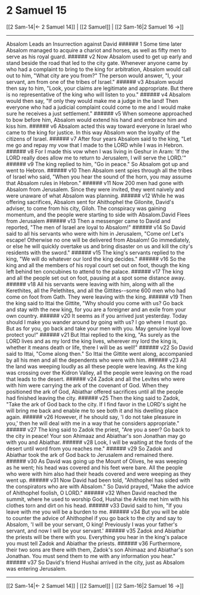 # 2 Samuel 15

[[2 Sam-14|← 2 Samuel 14]] | [[2 Samuel]] | [[2 Sam-16|2 Samuel 16 →]]
***

Absalom Leads an Insurrection against David ###### 1 Some time later Absalom managed to acquire a chariot and horses, as well as fifty men to serve as his royal guard. ###### v2 Now Absalom used to get up early and stand beside the road that led to the city gate. Whenever anyone came by who had a complaint to bring to the king for arbitration, Absalom would call out to him, "What city are you from?" The person would answer, "I, your servant, am from one of the tribes of Israel." ###### v3 Absalom would then say to him, "Look, your claims are legitimate and appropriate. But there is no representative of the king who will listen to you." ###### v4 Absalom would then say, "If only they would make me a judge in the land! Then everyone who had a judicial complaint could come to me and I would make sure he receives a just settlement." ###### v5 When someone approached to bow before him, Absalom would extend his hand and embrace him and kiss him. ###### v6 Absalom acted this way toward everyone in Israel who came to the king for justice. In this way Absalom won the loyalty of the citizens of Israel. ###### v7 After four years Absalom said to the king, "Let me go and repay my vow that I made to the LORD while I was in Hebron. ###### v8 For I made this vow when I was living in Geshur in Aram: 'If the LORD really does allow me to return to Jerusalem, I will serve the LORD.'" ###### v9 The king replied to him, "Go in peace." So Absalom got up and went to Hebron. ###### v10 Then Absalom sent spies through all the tribes of Israel who said, "When you hear the sound of the horn, you may assume that Absalom rules in Hebron." ###### v11 Now 200 men had gone with Absalom from Jerusalem. Since they were invited, they went naively and were unaware of what Absalom was planning. ###### v12 While he was offering sacrifices, Absalom sent for Ahithophel the Gilonite, David's adviser, to come from his city, Giloh. The conspiracy was gaining momentum, and the people were starting to side with Absalom.David Flees from Jerusalem ###### v13 Then a messenger came to David and reported, "The men of Israel are loyal to Absalom!" ###### v14 So David said to all his servants who were with him in Jerusalem, "Come on! Let's escape! Otherwise no one will be delivered from Absalom! Go immediately, or else he will quickly overtake us and bring disaster on us and kill the city's residents with the sword." ###### v15 The king's servants replied to the king, "We will do whatever our lord the king decides." ###### v16 So the king and all the members of his royal court set out on foot, though the king left behind ten concubines to attend to the palace. ###### v17 The king and all the people set out on foot, pausing at a spot some distance away. ###### v18 All his servants were leaving with him, along with all the Kerethites, all the Pelethites, and all the Gittites--some 600 men who had come on foot from Gath. They were leaving with the king. ###### v19 Then the king said to Ittai the Gittite, "Why should you come with us? Go back and stay with the new king, for you are a foreigner and an exile from your own country. ###### v20 It seems as if you arrived just yesterday. Today should I make you wander around by going with us? I go where I must go. But as for you, go back and take your men with you. May genuine loyal love protect you!" ###### v21 But Ittai replied to the king, "As surely as the LORD lives and as my lord the king lives, wherever my lord the king is, whether it means death or life, there I will be as well!" ###### v22 So David said to Ittai, "Come along then." So Ittai the Gittite went along, accompanied by all his men and all the dependents who were with him. ###### v23 All the land was weeping loudly as all these people were leaving. As the king was crossing over the Kidron Valley, all the people were leaving on the road that leads to the desert. ###### v24 Zadok and all the Levites who were with him were carrying the ark of the covenant of God. When they positioned the ark of God, Abiathar offered sacrifices until all the people had finished leaving the city. ###### v25 Then the king said to Zadok, "Take the ark of God back to the city. If I find favor in the LORD's sight he will bring me back and enable me to see both it and his dwelling place again. ###### v26 However, if he should say, 'I do not take pleasure in you,' then he will deal with me in a way that he considers appropriate." ###### v27 The king said to Zadok the priest, "Are you a seer? Go back to the city in peace! Your son Ahimaaz and Abiathar's son Jonathan may go with you and Abiathar. ###### v28 Look, I will be waiting at the fords of the desert until word from you reaches me." ###### v29 So Zadok and Abiathar took the ark of God back to Jerusalem and remained there. ###### v30 As David was going up the Mount of Olives, he was weeping as he went; his head was covered and his feet were bare. All the people who were with him also had their heads covered and were weeping as they went up. ###### v31 Now David had been told, "Ahithophel has sided with the conspirators who are with Absalom." So David prayed, "Make the advice of Ahithophel foolish, O LORD." ###### v32 When David reached the summit, where he used to worship God, Hushai the Arkite met him with his clothes torn and dirt on his head. ###### v33 David said to him, "If you leave with me you will be a burden to me. ###### v34 But you will be able to counter the advice of Ahithophel if you go back to the city and say to Absalom, 'I will be your servant, O king! Previously I was your father's servant, and now I will be your servant.' ###### v35 Zadok and Abiathar the priests will be there with you. Everything you hear in the king's palace you must tell Zadok and Abiathar the priests. ###### v36 Furthermore, their two sons are there with them, Zadok's son Ahimaaz and Abiathar's son Jonathan. You must send them to me with any information you hear." ###### v37 So David's friend Hushai arrived in the city, just as Absalom was entering Jerusalem.

***
[[2 Sam-14|← 2 Samuel 14]] | [[2 Samuel]] | [[2 Sam-16|2 Samuel 16 →]]
